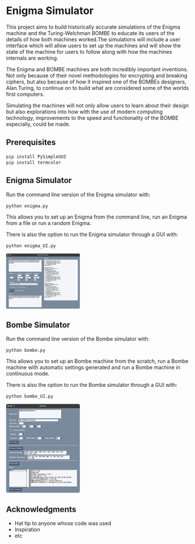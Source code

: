 # Enigma Simulator

This project aims to build historically accurate simulations of the Enigma machine and the Turing-Welchman BOMBE to educate its users of the details of how both machines worked.The simulations will include a user interface which will allow users to set up the machines and will show the state of the machine for users to follow along with how the machines internals are working.

The Enigma and BOMBE machines are both incredibly important inventions. Not only because of their novel methodologies for encrypting and breaking ciphers, but also because of how it inspired one of the BOMBEs designers, Alan Turing, to continue on to build what are considered some of the worlds first computers.

Simulating the machines will not only allow users to learn about their design but also explorations into how with the use of modern computing technology, improvements to the speed and functionality of the BOMBE especially, could be made.

## Prerequisites

```
pip install PySimpleGUI
pip install termcolor
```

## Enigma Simulator

Run the command line version of the Enigma simulator with:

```
python enigma.py
```

This allows you to set up an Enigma from the command line, run an Enigma from a file or run a random Enigma.

There is also the option to run the Enigma simulator through a GUI with:

```
python enigma_UI.py
```

<img src="https://github.com/modemn/enigma/blob/master/Enigma.png" width="40%">

## Bombe Simulator

Run the command line version of the Bombe simulator with:

```
python bombe.py
```

This allows you to set up an Bombe machine from the scratch, run a Bombe machine with automatic settings generated and run a Bombe machine in continuous mode.

There is also the option to run the Bombe simulator through a GUI with:

```
python bombe_UI.py
```

<img src="https://github.com/modemn/enigma/blob/master/Bombe.png" width="40%">

## Acknowledgments

-   Hat tip to anyone whose code was used
-   Inspiration
-   etc
